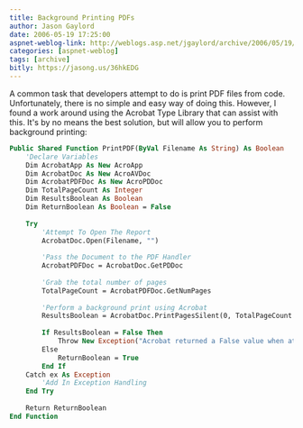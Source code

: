 ```yaml
---
title: Background Printing PDFs
author: Jason Gaylord
date: 2006-05-19 17:25:00
aspnet-weblog-link: http://weblogs.asp.net/jgaylord/archive/2006/05/19/447379.aspx
categories: [aspnet-weblog]
tags: [archive]
bitly: https://jasong.us/36hkEDG
---
```


A common task that developers attempt to do is print PDF files from code. Unfortunately, there is no simple and easy way of doing this. However, I found a work around using the Acrobat Type Library that can assist with this. It's by no means the best solution, but will allow you to perform background printing:
 
```vb
Public Shared Function PrintPDF(ByVal Filename As String) As Boolean  
    'Declare Variables  
    Dim AcrobatApp As New AcroApp  
    Dim AcrobatDoc As New AcroAVDoc  
    Dim AcrobatPDFDoc As New AcroPDDoc  
    Dim TotalPageCount As Integer  
    Dim ResultsBoolean As Boolean  
    Dim ReturnBoolean As Boolean = False  
  
    Try  
        'Attempt To Open The Report  
        AcrobatDoc.Open(Filename, "")  
 
        'Pass the Document to the PDF Handler  
        AcrobatPDFDoc = AcrobatDoc.GetPDDoc  
 
        'Grab the total number of pages  
        TotalPageCount = AcrobatPDFDoc.GetNumPages  
  
        'Perform a background print using Acrobat  
        ResultsBoolean = AcrobatDoc.PrintPagesSilent(0, TotalPageCount - 1, 0, False, True)  
  
        If ResultsBoolean = False Then  
            Throw New Exception("Acrobat returned a False value when attempting to print the pages in the background.")  
        Else  
            ReturnBoolean = True  
        End If  
    Catch ex As Exception  
        'Add In Exception Handling  
    End Try  
 
    Return ReturnBoolean  
End Function
```